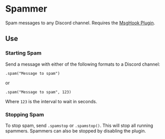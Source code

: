 # Spammer

Spam messages to any Discord channel.
Requires the [MsgHook Plugin](https://github.com/MysteryBlokHed/BetterDiscordPlugins/blob/master/plugins/MsgHook).

## Use

### Starting Spam

Send a message with either of the following formats to a Discord channel:

```text
.spam("Message to spam")
```

or

```text
.spam("Message to spam", 123)
```

Where `123` is the interval to wait in seconds.

### Stopping Spam

To stop spam, send `.spamstop` or `.spamstop()`. This will stop all running spammers.
Spammers can also be stopped by disabling the plugin.
